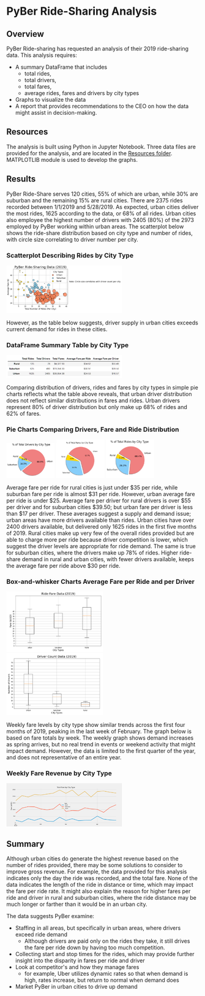 # PyBer Ride-Sharing Analysis

## Overview
PyBer Ride-sharing has requested an analysis of their 2019 ride-sharing data. This analysis requires:
- A summary DataFrame that includes
  - total rides,
  - total drivers,
  - total fares,
  - average rides, fares and drivers by city types
- Graphs to visualize the data
- A report that provides recommendations to the CEO on how the data might assist in decision-making.

## Resources
The analysis is built using Python in Jupyter Notebook. Three data files are provided for the analysis, and are located in the <a href="https://https://github.com/TeresaWehmeier/PyBer_Analysis/tree/main/Resources/">Resources folder</a>. MATPLOTLIB module is used to develop the graphs.

## Results
PyBer Ride-Share serves 120 cities, 55% of which are urban, while 30% are suburban and the remaining 15% are rural cities. There are 2375 rides recorded between 1/1/2019 and 5/28/2019. As expected, urban cities deliver the most rides, 1625 according to the data, or 68% of all rides. Urban cities also employee the highest number of drivers with 2405 (80%) of the 2973 employed by PyBer working within urban areas. The scatterplot below shows the ride-share distribution based on city type and number of rides, with circle size correlating to driver number per city.

### Scatterplot Describing Rides by City Type

<img src ="analysis/Fig1.png" width="60%" height="50%">

However, as the table below suggests, driver supply in urban cities exceeds current demand for rides in these cities.

### DataFrame Summary Table by City Type

<img src ="analysis/pyber_data_summary_table.png" width="60%" height="40%">

Comparing distribution of drivers, rides and fares by city types in simple pie charts reflects what the table above reveals, that urban driver distribution does not reflect similar distributions in fares and rides. Urban drivers represent 80% of driver distribution but only make up 68% of rides and 62% of fares.

### Pie Charts Comparing Drivers, Fare and Ride Distribution

<img src = "analysis/Fig7.png" width="25%" height="25%">   <img src = "analysis/Fig5.png" width="25%" height="30%">   <img src = "analysis/Fig6.png" width="25%" height="30%">

Average fare per ride for rural cities is just under $35 per ride, while suburban fare per ride is almost $31 per ride. However, urban average fare per ride is under $25. Average fare per driver for rural drivers is over $55 per driver and for suburban cities $39.50; but urban fare per driver is less than $17 per driver. These averages suggest a supply and demand issue; urban areas have more drivers available than rides. Urban cities have over 2400 drivers available, but delivered only 1625 rides in the first five months of 2019. Rural cities make up very few of the overall rides provided but are able to charge more per ride because driver competition is lower, which suggest the driver levels are appropriate for ride demand. The same is true for suburban cities, where the drivers make up 78% of rides. Higher ride-share demand in rural and urban cities, with fewer drivers available, keeps the average fare per ride above $30 per ride.

### Box-and-whisker Charts Average Fare per Ride and per Driver

<img src ="analysis/Fig3.png" width="50%" height="40%">

<img src ="analysis/Fig4.png" width="50%" height="40%">

Weekly fare levels by city type show similar trends across the first four months of 2019, peaking in the last week of February. The graph below is based on fare totals by week. The weekly graph shows demand increases as spring arrives, but no real trend in events or weekend activity that might impact demand. However, the data is limited to the first quarter of the year, and does not representative of an entire year.

### Weekly Fare Revenue by City Type

<img src = "analysis/pyber_challenge.png" width="60%" height="40%">

## Summary

Although urban cities do generate the highest revenue based on the number of rides provided, there may be some solutions to consider to improve gross revenue. For example, the data provided for this analysis indicates only the day the ride was recorded, and the total fare. None of the data indicates the length of the ride in distance or time, which may impact the fare per ride rate. It might also explain the reason for higher fares per ride and driver in rural and suburban cities, where the ride distance may be much longer or farther than it would be in an urban city.

The data suggests PyBer examine:
- Staffing in all areas, but specifically in urban areas, where drivers exceed ride demand
    - Although drivers are paid only on the rides they take, it still drives the fare per ride down by having too much competition.
- Collecting start and stop times for the rides, which may provide further insight into the disparity in fares per ride and driver
- Look at competitor's and how they manage fares
    - for example, Uber utilizes dynamic rates so that when demand is high, rates increase, but return to normal when demand does
- Market PyBer in urban cities to drive up demand

